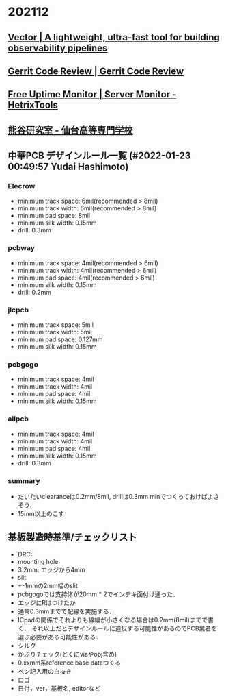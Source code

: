 # 202112

## [Vector | A lightweight, ultra-fast tool for building observability pipelines](https://vector.dev/)

## [Gerrit Code Review | Gerrit Code Review](https://www.gerritcodereview.com/)

## [Free Uptime Monitor | Server Monitor - HetrixTools](https://hetrixtools.com/uptime-monitor/)

## [熊谷研究室 - 仙台高等専門学校](http://ckuma.html.xdomain.jp/)

## 中華PCB デザインルール一覧 (#2022-01-23 00:49:57 Yudai Hashimoto)
### Elecrow
- minimum track space: 6mil(recommended > 8mil)
- minimum track width: 6mil(recommended > 8mil)
- minimum pad space: 8mil
- minimum silk width: 0.15mm
- drill: 0.3mm

### pcbway
- minimum track space: 4mil(recommended > 6mil)
- minimum track width: 4mil(recommended > 6mil)
- minimum pad space: 4mil(recommended > 6mil)
- minimum silk width: 0.15mm
- drill: 0.2mm

### jlcpcb
- minimum track space: 5mil
- minimum track width: 5mil
- minimum pad space: 0.127mm
- minimum silk width: 0.15mm

### pcbgogo
- minimum track space: 4mil
- minimum track width: 4mil
- minimum pad space: 4mil
- minimum silk width: 0.15mm

### allpcb
- minimum track space: 4mil
- minimum track width: 4mil
- minimum pad space: 4mil
- minimum silk width: 0.15mm
- drill: 0.3mm

### summary
- だいたいclearanceは0.2mm/8mil, drillは0.3mm minでつくっておけばよさそう．
- 15mm以上のこす

## 基板製造時基準/チェックリスト
- DRC:
- mounting hole
- 3.2mm: エッジから4mm
- slit
- +-1mmの2mm幅のslit
- pcbgogoでは支持体が20mm * 2でインチキ面付け通った．
- エッジにRはつけたか
- 通常0.3mmまでで配線を実施する．
- ICpadの関係でそれよりも線幅が小さくなる場合は0.2mm(8mil)までで書く． それ以上だとデザインルールに違反する可能性があるのでPCB業者を選ぶ必要がある可能性がある．
- シルク
- かぶりチェック(とくにviaやobj含め)
- 0.xxmm系reference base dataつくる
- ペン記入用の白抜き
- ロゴ
- 日付，ver，基板名, editorなど

